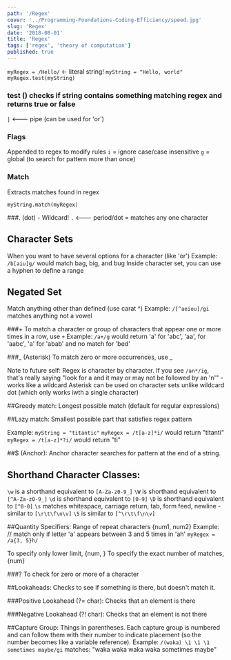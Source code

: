 ```yaml
---
path: '/Regex'
cover: '../Programming-Foundations-Coding-Efficiency/speed.jpg'
slug: 'Regex'
date: '2018-08-01'
title: 'Regex'
tags: ['regex', 'theory of computation']
published: true
---
```


`myRegex = /Hello/` <- literal string!
`myString = "Hello, world"`
`myRegex.test(myString)`

### test () checks if string contains something matching regex and returns true or false

`|` <--- pipe (can be used for 'or')

### Flags

Appended to regex to modify rules
`i` = ignore case/case insensitive
`g` = global (to search for pattern more than once)

### Match

Extracts matches found in regex

`myString.match(myRegex)`

###. (dot) - Wildcard!
`.` <--- period/dot = matches any one character

## Character Sets

When you want to have several options for a character (like 'or')
Example:
`/b[aiu]g/` would match bag, big, and bug
Inside character set, you can use a hyphen to define a range

## Negated Set

Match anything other than defined (use carat ^)
Example:
`/[^aeiou]/gi` matches anything not a vowel

###+
To match a character or group of characters that appear one or more times in a row, use `+`
Example:
`/a+/g` would return 'a' for 'abc', 'aa', for 'aabc', 'a' for 'abab' and no match for 'bed'

###_ (Asterisk)
To match zero or more occurrences, use _

Note to future self: Regex is character by character. If you see `/an*/ig`, that's really saying "look for a and it may or may not be followed by an 'n'" - works like a wildcard
Asterisk can be used on character sets unlike wildcard dot (which only works iwth a single character)

##Greedy match:
Longest possible match (default for regular expressions)

##Lazy match:
Smallest possible part that satisfies regex pattern

Example:
`myString = "titantic"`
`myRegex = /t[a-z]*i/` would return "titanti"
`myRegex = /t[a-z]*?i/` would return "ti"

##\$ (Anchor):
Anchor character searches for pattern at the end of a string.

## Shorthand Character Classes:

`\w` is a shorthand equivalent to `[A-Za-z0-9_]`
`\W` is shorthand equivalent to `[^A-Za-z0-9_]`
`\d` is shorthand equivalent to `[0-9]`
`\D` is shorthand equivalent to `[^0-0]`
`\s` matches whitespace, carriage return, tab, form feed, newline - similar to `[\r\t\f\n\v]`
`\S` is similar to `[^\r\t\f\n\v]`

##Quantity Specifiers:
Range of repeat characters {num1, num2}
Example:
// match only if letter 'a' appears between 3 and 5 times in 'ah'
`myRegex = /a{3, 5}h/`

To specify only lower limit, {num, }
To specify the exact number of matches, {num}

###?
To check for zero or more of a character

##Lookaheads:
Checks to see if something is there, but doesn't match it.

###Positive Lookahead (?= char):
Checks that an element is there

###Negative Lookahead (?! char):
Checks that an element is not there

##Capture Group:
Things in parentheses.
Each capture group is numbered and can follow them with their number to indicate placement (so the number becomes like a variable reference).
Example:
`/(waka) \1 \1 \1 sometimes maybe/gi` matches:
"waka waka waka waka sometimes maybe"
